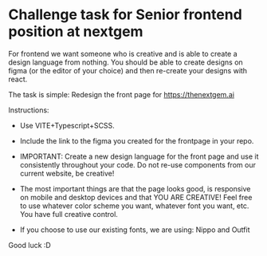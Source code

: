 # Challenge task for Senior frontend position at nextgem

For frontend we want someone who is creative and is able to create a design language from nothing. You should be able to create designs on figma (or the editor of your choice) and then re-create your designs with react.

The task is simple: Redesign the front page for https://thenextgem.ai

Instructions:
- Use VITE+Typescript+SCSS.
- Include the link to the figma you created for the frontpage in your repo.
- IMPORTANT: Create a new design language for the front page and use it consistently throughout your code. Do not re-use components from our current website, be creative!
- The most important things are that the page looks good, is responsive on mobile and desktop devices and that YOU ARE CREATIVE! Feel free to use whatever color scheme you want, whatever font you want, etc. You have
  full creative control.

- If you choose to use our existing fonts, we are using: Nippo and Outfit

Good luck :D
